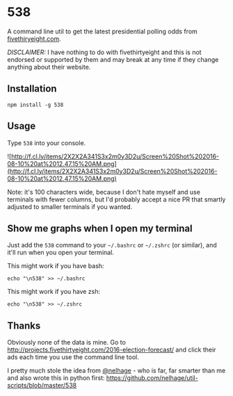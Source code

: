 # 538

A command line util to get the latest presidential polling odds from [fivethiryeight.com](http://projects.fivethirtyeight.com/2016-election-forecast/).

*DISCLAIMER:* I have nothing to do with fivethirtyeight and this is not endorsed or supported by them
and may break at any time if they change anything about their website.

## Installation

`npm install -g 538`

## Usage

Type `538` into your console.

![http://f.cl.ly/items/2X2X2A341S3x2m0y3D2u/Screen%20Shot%202016-08-10%20at%2012.47.15%20AM.png](http://f.cl.ly/items/2X2X2A341S3x2m0y3D2u/Screen%20Shot%202016-08-10%20at%2012.47.15%20AM.png)

Note: it's 100 characters wide, because I don't hate myself and use terminals with fewer columns,
but I'd probably accept a nice PR that smartly adjusted to smaller terminals if you wanted.

## Show me graphs when I open my terminal

Just add the `538` command to your `~/.bashrc` or `~/.zshrc` (or similar), and it'll run when you
open your terminal.

This might work if you have bash:

```
echo "\n538" >> ~/.bashrc
```

This might work if you have zsh:

```
echo "\n538" >> ~/.zshrc
```

## Thanks

Obviously none of the data is mine. Go to http://projects.fivethirtyeight.com/2016-election-forecast/
and click their ads each time you use the command line tool.

I pretty much stole the idea from [@nelhage](https://github.com/nelhage) - who is far, far smarter than me and also wrote this in
python first: https://github.com/nelhage/util-scripts/blob/master/538

